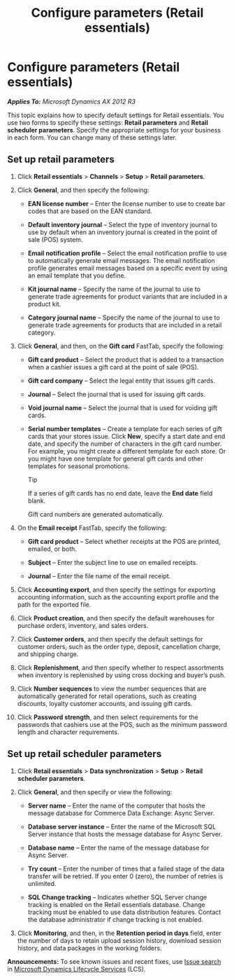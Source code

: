 ﻿---
title: Configure parameters (Retail essentials)
TOCTitle: Configure parameters (Retail essentials)
ms:assetid: 68753c90-16ce-422d-862b-c62577d1aa08
ms:mtpsurl: https://technet.microsoft.com/en-us/library/Dn736889(v=AX.60)
ms:contentKeyID: 62200366
ms.date: 08/15/2014
mtps_version: v=AX.60
---

# Configure parameters (Retail essentials) 


_**Applies To:** Microsoft Dynamics AX 2012 R3_

This topic explains how to specify default settings for Retail essentials. You use two forms to specify these settings: **Retail parameters** and **Retail scheduler parameters**. Specify the appropriate settings for your business in each form. You can change many of these settings later.

## Set up retail parameters

1.  Click **Retail essentials** \> **Channels** \> **Setup** \> **Retail parameters**.

2.  Click **General**, and then specify the following:
    
      - **EAN license number** – Enter the license number to use to create bar codes that are based on the EAN standard.
    
      - **Default inventory journal** – Select the type of inventory journal to use by default when an inventory journal is created in the point of sale (POS) system.
    
      - **Email notification profile** – Select the email notification profile to use to automatically generate email messages. The email notification profile generates email messages based on a specific event by using an email template that you define.
    
      - **Kit journal name** – Specify the name of the journal to use to generate trade agreements for product variants that are included in a product kit.
    
      - **Category journal name** – Specify the name of the journal to use to generate trade agreements for products that are included in a retail category.

3.  Click **General**, and then, on the **Gift card** FastTab, specify the following:
    
      - **Gift card product** – Select the product that is added to a transaction when a cashier issues a gift card at the point of sale (POS).
    
      - **Gift card company** – Select the legal entity that issues gift cards.
    
      - **Journal** – Select the journal that is used for issuing gift cards.
    
      - **Void journal name** – Select the journal that is used for voiding gift cards.
    
      - **Serial number templates** – Create a template for each series of gift cards that your stores issue. Click **New**, specify a start date and end date, and specify the number of characters in the gift card number. For example, you might create a different template for each store. Or you might have one template for general gift cards and other templates for seasonal promotions.
        

        > [!TIP]
        > <P>If a series of gift cards has no end date, leave the <STRONG>End date</STRONG> field blank.</P>
        > <P>Gift card numbers are generated automatically.</P>



4.  On the **Email receipt** FastTab, specify the following:
    
      - **Gift card product** – Select whether receipts at the POS are printed, emailed, or both.
    
      - **Subject** – Enter the subject line to use on emailed receipts.
    
      - **Journal** – Enter the file name of the email receipt.

5.  Click **Accounting export**, and then specify the settings for exporting accounting information, such as the accounting export profile and the path for the exported file.

6.  Click **Product creation**, and then specify the default warehouses for purchase orders, inventory, and sales orders.

7.  Click **Customer orders**, and then specify the default settings for customer orders, such as the order type, deposit, cancellation charge, and shipping charge.

8.  Click **Replenishment**, and then specify whether to respect assortments when inventory is replenished by using cross docking and buyer’s push.

9.  Click **Number sequences** to view the number sequences that are automatically generated for retail operations, such as creating discounts, loyalty customer accounts, and issuing gift cards.

10. Click **Password strength**, and then select requirements for the passwords that cashiers use at the POS, such as the minimum password length and character requirements.

## Set up retail scheduler parameters

1.  Click **Retail essentials** \> **Data synchronization** \> **Setup** \> **Retail scheduler parameters**.

2.  Click **General**, and then specify or view the following:
    
      - **Server name** – Enter the name of the computer that hosts the message database for Commerce Data Exchange: Async Server.
    
      - **Database server instance** – Enter the name of the Microsoft SQL Server instance that hosts the message database for Async Server.
    
      - **Database name** – Enter the name of the message database for Async Server.
    
      - **Try count** – Enter the number of times that a failed stage of the data transfer will be retried. If you enter 0 (zero), the number of retries is unlimited.
    
      - **SQL Change tracking** – Indicates whether SQL Server change tracking is enabled on the Retail essentials database. Change tracking must be enabled to use data distribution features. Contact the database administrator if change tracking is not enabled.

3.  Click **Monitoring**, and then, in the **Retention period in days** field, enter the number of days to retain upload session history, download session history, and data packages in the working folders.

  
**Announcements:** To see known issues and recent fixes, use [Issue search](http://go.microsoft.com/fwlink/?linkid=389258) in [Microsoft Dynamics Lifecycle Services](http://go.microsoft.com/fwlink/?linkid=306505) (LCS).

